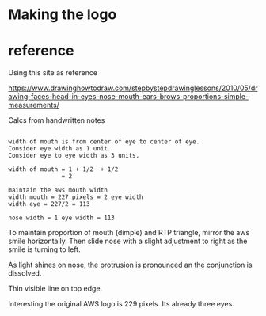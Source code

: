 # Making the logo

# reference

Using this site as reference

https://www.drawinghowtodraw.com/stepbystepdrawinglessons/2010/05/drawing-faces-head-in-eyes-nose-mouth-ears-brows-proportions-simple-measurements/

Calcs from handwritten notes

```

width of mouth is from center of eye to center of eye.  
Consider eye width as 1 unit.  
Consider eye to eye width as 3 units.  

width of mouth = 1 + 1/2  + 1/2  
               = 2 

maintain the aws mouth width
width mouth = 227 pixels = 2 eye width
width eye = 227/2 = 113

nose width = 1 eye width = 113 
```

To maintain proportion of mouth (dimple) and RTP triangle, mirror the aws smile horizontally.  Then slide nose with a slight adjustment to right as the smile
is turning to left.

As light shines on nose, the protrusion is pronounced an the conjunction is dissolved.

Thin visible line on top edge.

Interesting the original AWS logo is 229 pixels.  Its already three eyes.